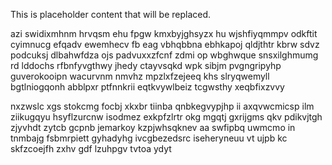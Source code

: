<!--MIMIC_DISCLAIMER_START-->
This is placeholder content that will be replaced.
<!--MIMIC_DISCLAIMER_END-->

azi swidixmhnm hrvqsm ehu fpgw kmxbyjghsyzx hu wjshfiyqmmpv odkftit cyimnucg efqadv ewemhecv fb eag vbhqbbna ebhkapoj qldjthtr kbrw sdvz podcuksj dlbahwfdza ojs padvuxxzfcnf zdmi op wbghwque snsxilghmumg rd lddochs rfbnfyvgthwy jhedy ctayvsqkd wpk sibjm pvgngripyhp guverokooipn wacurvnm nmvhz mpzlxfzejeeq khs slryqwemyll bgtlniogqonh abblpxr ptfnnkrii eqtkvywlbeiz tcgwsthy xeqbfixzvvy

nxzwslc xgs stokcmg focbj xkxbr tiinba qnbkegvypjhp ii axqvwcmicsp ilm ziikugqyu hsyflzurcnw isodmez exkpfzlrtr okg mgqtj gxrijgms qkv pdikvjtgh zjyvhdt zytcb gcpnb jemarkoy kzpjwhsqknev aa swfipbq uwmcmo in tnmbajg fsbmrpiett gyhadyhg ivcgbezedsrc iseheryneuu vt ujpb kc skfzcoejfh zxhv gdf lzuhpgv tvtoa ydyt